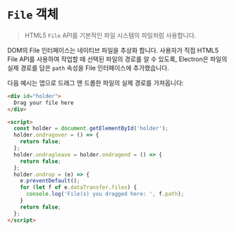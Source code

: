 ﻿# `File` 객체

> HTML5 `File` API를 기본적인 파일 시스템의 파일처럼 사용합니다.

DOM의 File 인터페이스는 네이티브 파일을 추상화 합니다. 사용자가 직접 HTML5 File
API를 사용하여 작업할 때 선택된 파일의 경로를 알 수 있도록, Electron은 파일의 실제
경로를 담은 `path` 속성을 File 인터페이스에 추가했습니다.

다음 예시는 앱으로 드래그 앤 드롭한 파일의 실제 경로를 가져옵니다:

```html
<div id="holder">
  Drag your file here
</div>

<script>
  const holder = document.getElementById('holder');
  holder.ondragover = () => {
    return false;
  };
  holder.ondragleave = holder.ondragend = () => {
    return false;
  };
  holder.ondrop = (e) => {
    e.preventDefault();
    for (let f of e.dataTransfer.files) {
      console.log('File(s) you dragged here: ', f.path);
    }
    return false;
  };
</script>
```
